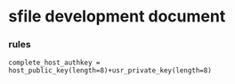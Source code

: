# **sfile development document**
### rules
```
complete_host_authkey = host_public_key(length=8)+usr_private_key(length=8)
```